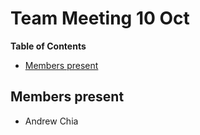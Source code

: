 # Team Meeting 10 Oct

<!-- START doctoc generated TOC please keep comment here to allow auto update -->
<!-- DON'T EDIT THIS SECTION, INSTEAD RE-RUN doctoc TO UPDATE -->
**Table of Contents**

- [Members present](#members-present)

<!-- END doctoc generated TOC please keep comment here to allow auto update -->

## Members present

- Andrew Chia